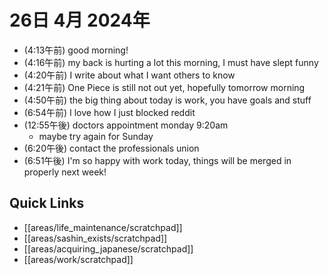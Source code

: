 # 26日 4月 2024年
- (4:13午前) good morning!
- (4:16午前) my back is hurting a lot this morning, I must have slept funny
- (4:20午前) I write about what I want others to know
- (4:21午前) One Piece is still not out yet, hopefully tomorrow morning
- (4:50午前) the big thing about today is work, you have goals and stuff
- (6:54午前) I love how I just blocked reddit
- (12:55午後) doctors appointment monday 9:20am
  - maybe try again for Sunday
- (6:20午後) contact the professionals union
- (6:51午後) I'm so happy with work today, things will be merged in properly next week!







 



## Quick Links
- [[areas/life_maintenance/scratchpad]]
- [[areas/sashin_exists/scratchpad]]
- [[areas/acquiring_japanese/scratchpad]]
- [[areas/work/scratchpad]]

